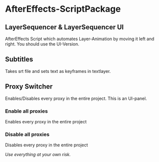 # AfterEffects-ScriptPackage

## LayerSequencer & LayerSequencer UI
AfterEffects Script which automates Layer-Animation by moving it left and right. You should use the UI-Version.

## Subtitles
Takes srt file and sets text as keyframes in textlayer.

## Proxy Switcher
Enables/Disables every proxy in the entire project. This is an UI-panel.

### Enable all proxies
Enables every proxy in the entire project

### Disable all proxies
Disables every proxy in the entire project


*Use everything at your own risk.*
